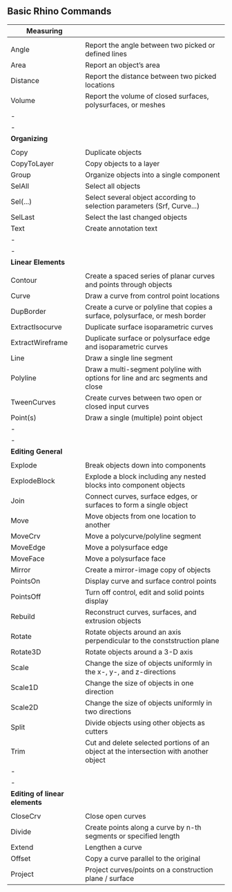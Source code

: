## Basic Rhino Commands



|**Measuring**|  |
|---|---|
|   |   |
| Angle | Report the angle between two picked or defined lines|
| Area | Report an object’s area |
| Distance | Report the distance between two picked locations |
| Volume | Report the volume of closed surfaces, polysurfaces, or meshes |
| -  |
| -  |
| **Organizing** |  |
|   |   |
| Copy | Duplicate objects |
| CopyToLayer | Copy objects to a layer |
| Group | Organize objects into a single component |
| SelAll | Select all objects |
| Sel(...) | Select several object according to selection parameters (Srf, Curve...) |
| SelLast | Select the last changed objects |
| Text | Create annotation text |
| - |
| - |
| **Linear Elements** |  |
|   |   |
| Contour | Create a spaced series of planar curves and points through objects |
| Curve | Draw a curve from control point locations |
| DupBorder | Create a curve or polyline that copies a surface, polysurface, or mesh border |
| ExtractIsocurve | Duplicate surface isoparametric curves |
| ExtractWireframe | Duplicate surface or polysurface edge and isoparametric curves |
| Line | Draw a single line segment |
| Polyline | Draw a multi-segment polyline with options for line and arc segments and close |
| TweenCurves | Create curves between two open or closed input curves |
| Point(s) | Draw a single (multiple) point object |
| - |
| - |
| **Editing General** |   |
|   |   |
| Explode | Break objects down into components |
| ExplodeBlock | Explode a block including any nested blocks into component objects |
| Join | Connect curves, surface edges, or surfaces to form a single object |
| Move | Move objects from one location to another |
| MoveCrv | Move a polycurve/polyline segment |
|MoveEdge | Move a polysurface edge |
| MoveFace | Move a polysurface face |
| Mirror | Create a mirror-image copy of objects |
| PointsOn | Display curve and surface control points |
| PointsOff | Turn off control, edit and solid points display |
| Rebuild | Reconstruct curves, surfaces, and extrusion objects |
| Rotate | Rotate objects around an axis perpendicular to the conststruction plane |
| Rotate3D | Rotate objects around a 3-D axis |
| Scale | Change the size of objects uniformly in the x-, y-, and z-directions |
| Scale1D | Change the size of objects in one direction |
| Scale2D | Change the size of objects uniformly in two directions |
| Split | Divide objects using other objects as cutters |
| Trim | Cut and delete selected portions of an object at the intersection with another object |
| - |
| - |
| **Editing of linear elements** |   |
| | |
| CloseCrv | Close open curves |
| Divide | Create points along a curve by n-th segments or specified length |
| Extend | Lengthen a curve |
| Offset | Copy a curve parallel to the original |
| Project | Project curves/points on a construction plane / surface |
